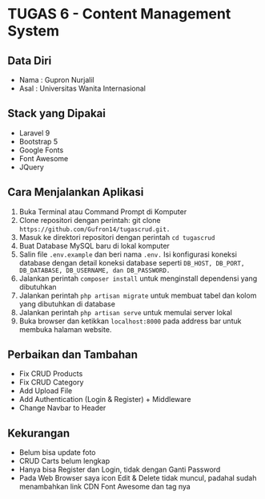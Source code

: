 # TUGAS 6 - Content Management System

## Data Diri
- Nama : Gupron Nurjalil
- Asal : Universitas Wanita Internasional

## Stack yang Dipakai
- Laravel 9
- Bootstrap 5
- Google Fonts
- Font Awesome
- JQuery

## Cara Menjalankan Aplikasi
1. Buka Terminal atau Command Prompt di Komputer
2. Clone repositori dengan perintah: git clone ```https://github.com/Gufron14/tugascrud.git.```
3. Masuk ke direktori repositori dengan perintah ```cd tugascrud```
4. Buat Database MySQL baru di lokal komputer
5. Salin file ```.env.example``` dan beri nama ```.env.``` Isi konfigurasi koneksi database dengan detail koneksi database seperti ```DB_HOST, DB_PORT, DB_DATABASE, DB_USERNAME, dan DB_PASSWORD.```
6. Jalankan perintah ```composer install``` untuk menginstall dependensi yang dibutuhkan
7. Jalankan perintah ```php artisan migrate``` untuk membuat tabel dan kolom yang dibutuhkan di database
8. Jalankan perintah ```php artisan serve``` untuk memulai server lokal
9. Buka browser dan ketikkan ```localhost:8000``` pada address bar untuk membuka halaman website.

## Perbaikan dan Tambahan
- Fix CRUD Products
- Fix CRUD Category
- Add Upload File
- Add Authentication (Login & Register) + Middleware
- Change Navbar to Header

## Kekurangan
- Belum bisa update foto
- CRUD Carts belum lengkap
- Hanya bisa Register dan Login, tidak dengan Ganti Password
- Pada Web Browser saya icon Edit & Delete tidak muncul, padahal sudah menambahkan link CDN Font Awesome dan tag nya

